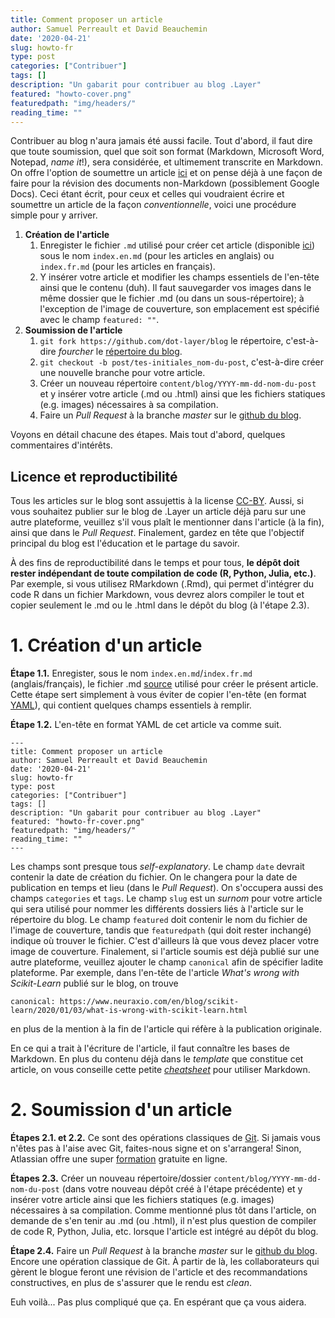```yaml
---
title: Comment proposer un article
author: Samuel Perreault et David Beauchemin
date: '2020-04-21'
slug: howto-fr
type: post
categories: ["Contribuer"]
tags: []
description: "Un gabarit pour contribuer au blog .Layer"
featured: "howto-cover.png"
featuredpath: "img/headers/"
reading_time: ""
---
```


Contribuer au blog n'aura jamais été aussi facile. Tout d'abord, il faut dire que toute soumission, quel que soit son format (Markdown, Microsoft Word, Notepad, *name it*!), sera considérée, et ultimement transcrite en Markdown. On offre l'option de soumettre un article [ici](https://dotlayer.org/contribute) et on pense déjà à une façon de faire pour la révision des documents non-Markdown (possiblement Google Docs). Ceci étant écrit, pour ceux et celles qui voudraient écrire et soumettre un article de la façon _conventionnelle_, voici une procédure simple pour y arriver.

1. **Création de l'article**
    1. Enregister le fichier `.md` utilisé pour créer cet article (disponible [ici](https://github.com/dot-layer/blog/blob/master/content/blog/2020-03-19-howto/index.fr.md)) sous le nom `index.en.md` (pour les articles en anglais) ou `index.fr.md` (pour les articles en français).
    2. Y insérer votre article et modifier les champs essentiels de l'en-tête ainsi que le contenu (duh). Il faut sauvegarder vos images dans le même dossier que le fichier .md (ou dans un sous-répertoire); à l'exception de l'image de couverture, son emplacement est spécifié avec le champ `featured: ""`.
2. **Soumission de l'article**
    1. `git fork https://github.com/dot-layer/blog` le répertoire, c'est-à-dire *fourcher* le [répertoire du blog](https://github.com/dot-layer/blog).
    2. `git checkout -b post/tes-initiales_nom-du-post`, c'est-à-dire créer une nouvelle branche pour votre article.
    3. Créer un nouveau répertoire `content/blog/YYYY-mm-dd-nom-du-post` et y insérer votre article (.md ou .html) ainsi que les fichiers statiques (e.g. images) nécessaires à sa compilation.
    4. Faire un *Pull Request* à la branche *master* sur le [github du blog](https://github.com/dot-layer/blog/pulls).

Voyons en détail chacune des étapes. Mais tout d'abord, quelques commentaires d'intérêts.

## Licence et reproductibilité

Tous les articles sur le blog sont assujettis à la license [CC-BY](https://creativecommons.org/licenses/by/4.0/deed.fr). Aussi, si vous souhaitez publier sur le blog de .Layer un article déjà paru sur une autre plateforme, veuillez s'il vous plaît le mentionner dans l'article (à la fin), ainsi que dans le *Pull Request*. Finalement, gardez en tête que l'objectif principal du blog est l'éducation et le partage du savoir.

À des fins de reproductibilité dans le temps et pour tous, **le dépôt doit rester indépendant de toute compilation de code (R, Python, Julia, etc.)**.
Par exemple, si vous utilisez RMarkdown (.Rmd), qui permet d'intégrer du code R dans un fichier Markdown, vous devrez alors compiler le tout et copier seulement le .md ou le .html dans le dépôt du blog (à l'étape 2.3).


# 1. Création d'un article

**Étape 1.1.** Enregister, sous le nom `index.en.md`/`index.fr.md` (anglais/français), le fichier .md [source](https://github.com/dot-layer/blog/blob/master/content/blog/2020-03-19-howto/index.fr.md) utilisé pour créer le présent article. Cette étape sert simplement à vous éviter de copier l'en-tête (en format [YAML](https://docs.ansible.com/ansible/latest/reference_appendices/YAMLSyntax.html)), qui contient quelques champs essentiels à remplir.

**Étape 1.2.** L'en-tête en format YAML de cet article va comme suit.

```
---
title: Comment proposer un article
author: Samuel Perreault et David Beauchemin
date: '2020-04-21'
slug: howto-fr
type: post
categories: ["Contribuer"]
tags: []
description: "Un gabarit pour contribuer au blog .Layer"
featured: "howto-fr-cover.png"
featuredpath: "img/headers/"
reading_time: ""
---
```
Les champs sont presque tous *self-explanatory*. 
Le champ `date` devrait contenir la date de création du fichier. On le changera pour la date de publication en temps et lieu (dans le *Pull Request*).
On s'occupera aussi des champs `categories` et `tags`.
Le champ `slug` est un *surnom* pour votre article qui sera utilisé pour nommer les différents dossiers liés à l'article sur le répertoire du blog.
Le champ `featured` doit contenir le nom du fichier de l'image de couverture, tandis que `featuredpath` (qui doit rester inchangé) indique où trouver le fichier. C'est d'ailleurs là que vous devez placer votre image de couverture.
Finalement, si l'article soumis est déjà publié sur une autre plateforme, veuillez ajouter le champ `canonical` afin de spécifier ladite plateforme. Par exemple, dans l'en-tête de l'article *What's wrong with Scikit-Learn* publié sur le blog, on trouve
```
canonical: https://www.neuraxio.com/en/blog/scikit-learn/2020/01/03/what-is-wrong-with-scikit-learn.html
```
en plus de la mention à la fin de l'article qui réfère à la publication originale.


En ce qui a trait à l'écriture de l'article, il faut connaître les bases de Markdown. 
En plus du contenu déjà dans le *template* que constitue cet article, on vous conseille cette petite [*cheatsheet*](https://github.com/adam-p/markdown-here/wiki/Markdown-Here-Cheatsheet) pour utiliser Markdown.

# 2. Soumission d'un article

**Étapes 2.1. et 2.2.** Ce sont des opérations classiques de [Git](https://git-scm.com/). Si jamais vous n'êtes pas à l'aise avec Git, faites-nous signe et on s'arrangera! Sinon, Atlassian offre une super [formation](https://www.atlassian.com/fr/git) gratuite en ligne.

**Étapes 2.3.** Créer un nouveau répertoire/dossier `content/blog/YYYY-mm-dd-nom-du-post` (dans votre nouveau dépôt créé à l'étape précédente) et y insérer votre article ainsi que les fichiers statiques (e.g. images) nécessaires à sa compilation. Comme mentionné plus tôt dans l'article, on demande de s'en tenir au .md (ou .html), il n'est plus question de compiler de code R, Python, Julia, etc. lorsque l'article est intégré au dépôt du blog.

**Étape 2.4.** Faire un *Pull Request* à la branche *master* sur le [github du blog](https://github.com/dot-layer/blog). Encore une opération classique de Git. À partir de là, les collaborateurs qui gèrent le blogue feront une révision de l'article et des recommandations constructives, en plus de s'assurer que le rendu est *clean*.


Euh voilà... Pas plus compliqué que ça. En espérant que ça vous aidera.
